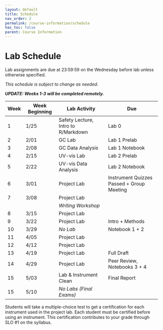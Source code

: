 ```yaml
---
layout: default
title: Schedule
nav_order: 2
permalink: /course-information/schedule
has_toc: false
parent: Course Information
---
```


# Lab Schedule

Lab assignments are due at 23:59:59 on the Wednesday before lab unless otherwise specified.

*This schedule is subject to change as needed.*

***UPDATE: Weeks 1-3 will be completed remotely.***

| Week | Week Beginning | Lab Activity                        | Due                                        |
| ---- | -------------- | ----------------------------------- | ------------------------------------------ |
| 1    | 1/25           | Safety Lecture, Intro to R/Markdown | Lab 0                                      |
| 2    | 2/01           | GC Lab                              | Lab 1 Prelab                               |
| 3    | 2/08           | GC Data Analysis                    | Lab 1 Notebook                             |
| 4    | 2/15           | UV-vis Lab                          | Lab 2 Prelab                               |
| 5    | 2/22           | UV-vis Data Analysis                | Lab 2 Notebook                             |
| 6    | 3/01           | Project Lab                         | Instrument Quizzes Passed  + Group Meeting |
| 7    | 3/08           | Project Lab                         |                                            |
|      |                | *Writing Workshop*                  |                                            |
| 8    | 3/15           | Project Lab                         |                                            |
| 9    | 3/22           | Project Lab                         | Intro + Methods                            | 
| 10   | 3/29           | *No Lab*                            | Notebook 1 + 2                             |
| 11   | 4/05           | Project Lab                         |                                            |
| 12   | 4/12           | Project Lab                         |                                            |
| 13   | 4/19           | Project Lab                         | Full Draft                                 |
| 14   | 4/29           | Project Lab                         | Peer Review, Notebooks 3 + 4               |
| 15   | 5/03           | Lab & Instrument Clean              | Final Report                               |
| 15   | 5/10           | *No Labs (Final Exams)*             |                                            |


Students will take a multiple-choice test to get a certification for each instrument used in the project lab.  Each student must be certified before using an instrument.  This certification contributes to your grade through SLO #1 on the syllabus.
